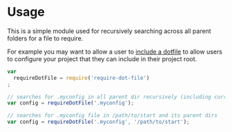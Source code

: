 # Usage

This is a simple module used for recursively searching across all parent folders for a file to require.

For example you may want to allow a user to [include a dotfile](http://askubuntu.com/questions/94780/what-are-dot-files) to allow users to configure your project that they can include in their project root.

```javascript
var
  requireDotFile = require('require-dot-file')
;

// searches for .myconfig in all parent dir recursively (including current dir)
var config = requireDotFile('.myconfig');

// searches for .myconfig file in /path/to/start and its parent dirs
var config = requireDotFile('.myconfig', '/path/to/start');
```